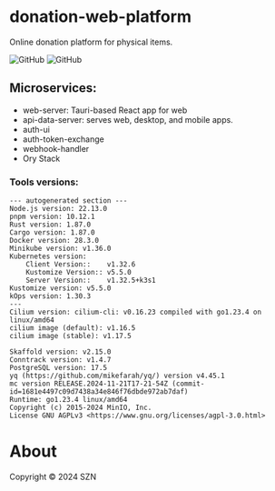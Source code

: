 # donation-web-platform

Online donation platform for physical items.

![GitHub](https://img.shields.io/badge/language-Rust+React+Tauri+Microservices-green)
![GitHub](https://img.shields.io/github/license/szn-app/donation-app)

## Microservices:

- web-server: Tauri-based React app for web
- api-data-server: serves web, desktop, and mobile apps.
- auth-ui
- auth-token-exchange
- webhook-handler
- Ory Stack

### Tools versions:
```autogenerated-versions
--- autogenerated section ---
Node.js version: 22.13.0
pnpm version: 10.12.1
Rust version: 1.87.0
Cargo version: 1.87.0
Docker version: 28.3.0
Minikube version: v1.36.0
Kubernetes version: 
	Client Version::	v1.32.6
	Kustomize Version::	v5.5.0
	Server Version::	v1.32.5+k3s1
Kustomize version: v5.5.0
kOps version: 1.30.3
---
Cilium version: cilium-cli: v0.16.23 compiled with go1.23.4 on linux/amd64
cilium image (default): v1.16.5
cilium image (stable): v1.17.5

Skaffold version: v2.15.0
Conntrack version: v1.4.7
PostgreSQL version: 17.5
yq (https://github.com/mikefarah/yq/) version v4.45.1
mc version RELEASE.2024-11-21T17-21-54Z (commit-id=1681e4497c09d7438a34e846f76dbde972ab7daf)
Runtime: go1.23.4 linux/amd64
Copyright (c) 2015-2024 MinIO, Inc.
License GNU AGPLv3 <https://www.gnu.org/licenses/agpl-3.0.html>
```


# About

Copyright © 2024 SZN
